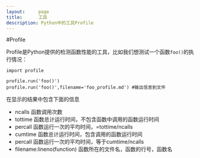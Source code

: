 ```yaml
---
layout:     page
title:      工具
description: Python中的工具Profile
---
```


#Profile

Profile是Python提供的检测函数性能的工具，比如我们想测试一个函数`foo()`的执行情况：
    
    import profile

    profile.run('foo()')
    profile.run('foo()',filename='foo_profile.md') #输出信息到文件

在显示的结果中包含下面的信息

+ ncalls 函数调用次数
+ tottime 函数总计运行时间，不包含函数中调用的函数运行时间
+ percall 函数运行一次的平均时间，=tottime/ncalls
+ cumtime 函数总计运行时间，包含调用的函数运行时间
+ percall 函数运行一次的平均时间，等于cumtime/ncalls
+ filename:lineno(function) 函数所在的文件名，函数的行号，函数名






